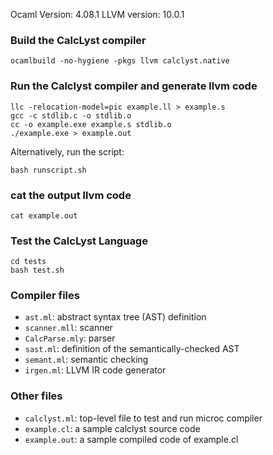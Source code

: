 Ocaml Version: 4.08.1
LLVM version: 10.0.1

### Build the CalcLyst compiler

```
ocamlbuild -no-hygiene -pkgs llvm calclyst.native
```

### Run the Calclyst compiler and generate llvm code
```
llc -relocation-model=pic example.ll > example.s
gcc -c stdlib.c -o stdlib.o
cc -o example.exe example.s stdlib.o
./example.exe > example.out
```

Alternatively, run the script:
```
bash runscript.sh
```

### cat the output llvm code
```
cat example.out
```
### Test the CalcLyst Language
```
cd tests
bash test.sh
```

### Compiler files
-  `ast.ml`: abstract syntax tree (AST) definition
-  `scanner.mll`: scanner
-  `CalcParse.mly`: parser
-  `sast.ml`: definition of the semantically-checked AST
-  `semant.ml`: semantic checking
-  `irgen.ml`: LLVM IR code generator

### Other files

- `calclyst.ml`: top-level file to test and run microc compiler
- `example.cl`: a sample calclyst source code
- `example.out`: a sample compiled code of example.cl
